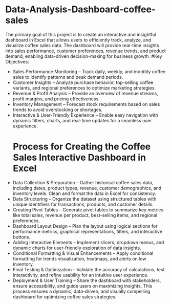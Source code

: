 # Data-Analysis-Dashboard-coffee-sales
The primary goal of this project is to create an interactive and insightful dashboard in Excel that allows users to efficiently track, analyze, and visualize coffee sales data. The dashboard will provide real-time insights into sales performance, customer preferences, revenue trends, and product demand, enabling data-driven decision-making for business growth.
#Key Objectives:
- Sales Performance Monitoring – Track daily, weekly, and monthly coffee sales to identify patterns and peak demand periods.
- Customer Insights – Analyze purchase behavior, top-selling coffee variants, and regional preferences to optimize marketing strategies.
- Revenue & Profit Analysis – Provide an overview of revenue streams, profit margins, and pricing effectiveness.
- Inventory Management – Forecast stock requirements based on sales trends to avoid overstocking or shortages.
- Interactive & User-Friendly Experience – Enable easy navigation with dynamic filters, charts, and real-time updates for a seamless user experience.
  # Process for Creating the Coffee Sales Interactive Dashboard in Excel
- Data Collection & Preparation – Gather historical coffee sales data, including dates, product types, revenue, customer demographics, and inventory levels. Clean and format the data in Excel for consistency.
- Data Structuring – Organize the dataset using structured tables with unique identifiers for transactions, products, and customer details.
- Creating Pivot Tables – Generate pivot tables to summarize key metrics like total sales, revenue per product, best-selling items, and regional preferences.
- Dashboard Layout Design – Plan the layout using logical sections for performance metrics, graphical representations, filters, and interactive buttons.
- Adding Interactive Elements – Implement slicers, dropdown menus, and dynamic charts for user-friendly exploration of data insights.
- Conditional Formatting & Visual Enhancements – Apply conditional formatting for trends visualization, heatmaps, and alerts on low inventory.
- Final Testing & Optimization – Validate the accuracy of calculations, test interactivity, and refine usability for an intuitive user experience.
- Deployment & User Training – Share the dashboard with stakeholders, ensure accessibility, and guide users on maximizing insights.
This process ensures a dynamic, data-driven, and visually compelling dashboard for optimizing coffee sales strategies.

